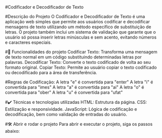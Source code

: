 #Codificador e Decodificador de Texto

#Descrição do Projeto
O Codificador e Decodificador de Texto é uma aplicação web simples que permite aos usuários codificar e decodificar mensagens de texto utilizando um método específico de substituição de letras. O projeto também inclui um sistema de validação que garante que o usuário só possa inserir letras minúsculas e sem acento, evitando números e caracteres especiais.

#🔨 Funcionalidades do projeto
Codificar Texto: Transforma uma mensagem de texto normal em um código substituindo determinadas letras por palavras.
Decodificar Texto: Converte o texto codificado de volta ao seu formato original.
Copiar Texto: Permite ao usuário copiar o texto codificado ou decodificado para a área de transferência.

#Regras de Codificação:
A letra "e" é convertida para "enter"
A letra "i" é convertida para "imes"
A letra "a" é convertida para "ai"
A letra "o" é convertida para "ober"
A letra "u" é convertida para "ufat"

#✔️ Técnicas e tecnologias utilizadas
HTML: Estrutura da página.
CSS: Estilização e responsividade.
JavaScript: Lógica de codificação e decodificação, bem como validação de entradas do usuário.

#🛠️ Abrir e rodar o projeto
Para abrir e executar o projeto, siga os passos abaixo:

